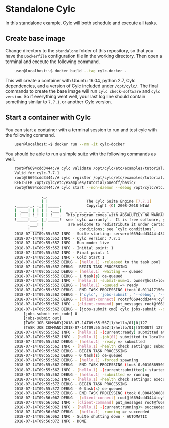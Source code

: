 # Standalone Cylc

In this standalone example, Cylc will both schedule and execute all tasks.

## Create base image

Change directory to the `standalone` folder of this repository, so that you have the `Dockerfile`
configuration file in the working directory. Then open a terminal and execute the following
command.

```bash
	user@localhost:~$ docker build --tag cylc-docker .
```

This will create a container with Ubuntu 16.04, python 2.7, Cylc dependencies, and
a version of Cylc included under `/opt/cylc/`. The final commands to create the
base image will run `cylc check-software` and `cylc version`. So if everything went well,
your last log line should contain something similar to `7.7.1`, or another Cylc version.

## Start a container with Cylc

You can start a container with a terminal session to run and test cylc with the following
command.

```bash
	user@localhost:~$ docker run --rm -it cylc-docker
```

You should be able to run a simple suite with the following commands as well.

```bash
	root@f6694cdd3444:/# cylc validate /opt/cylc/etc/examples/tutorial/oneoff/basic/
	Valid for cylc-7.7.1
	root@f6694cdd3444:/# cylc register /opt/cylc/etc/examples/tutorial/oneoff/basic/
	REGISTER /opt/cylc/etc/examples/tutorial/oneoff/basic/
	root@f6694cdd3444:/# cylc start --non-daemon --debug /opt/cylc/etc/examples/tutorial/oneoff/basic/

	            ._.                                                       
	            | |                 The Cylc Suite Engine [7.7.1]         
	._____._. ._| |_____.           Copyright (C) 2008-2018 NIWA          
	| .___| | | | | .___|  _ _ _ _ _ _ _ _ _ _ _ _ _ _ _ _ _ _ _ _ _ _ _ _
	| !___| !_! | | !___.  This program comes with ABSOLUTELY NO WARRANTY;
	!_____!___. |_!_____!  see `cylc warranty`.  It is free software, you 
	      .___! |           are welcome to redistribute it under certain  
	      !_____!                conditions; see `cylc conditions`.       
	2018-07-14T09:55:55Z INFO - Suite starting: server=f6694cdd3444:43043 pid=73
	2018-07-14T09:55:55Z INFO - Cylc version: 7.7.1
	2018-07-14T09:55:55Z INFO - Run mode: live
	2018-07-14T09:55:55Z INFO - Initial point: 1
	2018-07-14T09:55:55Z INFO - Final point: 1
	2018-07-14T09:55:55Z INFO - Cold Start 1
	2018-07-14T09:55:55Z DEBUG - [hello.1] -released to the task pool
	2018-07-14T09:55:55Z DEBUG - BEGIN TASK PROCESSING
	2018-07-14T09:55:55Z DEBUG - [hello.1] -waiting => queued
	2018-07-14T09:55:55Z DEBUG - 1 task(s) de-queued
	2018-07-14T09:55:55Z INFO - [hello.1] -submit-num=1, owner@host=localhost
	2018-07-14T09:55:55Z DEBUG - [hello.1] -queued => ready
	2018-07-14T09:55:55Z DEBUG - END TASK PROCESSING (took 0.0114171504974 seconds)
	2018-07-14T09:55:56Z DEBUG - ['cylc', 'jobs-submit', '--debug', '--', '/opt/cylc/etc/examples/tutorial/oneoff/basic/log/job', '1/hello/01']
	2018-07-14T09:55:56Z DEBUG - [client-connect] root@f6694cdd3444:cylc-message privilege='full-control' ffefeb1c-f425-4fd8-9175-182045368134
	2018-07-14T09:55:56Z INFO - [client-command] put_messages root@f6694cdd3444:cylc-message ffefeb1c-f425-4fd8-9175-182045368134
	2018-07-14T09:55:56Z DEBUG - [jobs-submit cmd] cylc jobs-submit --debug -- /opt/cylc/etc/examples/tutorial/oneoff/basic/log/job 1/hello/01
		[jobs-submit ret_code] 0
		[jobs-submit out]
		[TASK JOB SUMMARY]2018-07-14T09:55:56Z|1/hello/01|0|127
		[TASK JOB COMMAND]2018-07-14T09:55:56Z|1/hello/01|[STDOUT] 127
	2018-07-14T09:55:56Z INFO - [hello.1] -(current:ready) submitted at 2018-07-14T09:55:56Z
	2018-07-14T09:55:56Z INFO - [hello.1] -job[01] submitted to localhost:background[127]
	2018-07-14T09:55:56Z DEBUG - [hello.1] -ready => submitted
	2018-07-14T09:55:56Z INFO - [hello.1] -health check settings: submission timeout=None
	2018-07-14T09:55:56Z DEBUG - BEGIN TASK PROCESSING
	2018-07-14T09:55:56Z DEBUG - 0 task(s) de-queued
	2018-07-14T09:55:56Z DEBUG - [hello.1] -forced spawning
	2018-07-14T09:55:56Z DEBUG - END TASK PROCESSING (took 0.00108695030212 seconds)
	2018-07-14T09:55:56Z INFO - [hello.1] -(current:submitted)> started at 2018-07-14T09:55:56Z
	2018-07-14T09:55:56Z DEBUG - [hello.1] -submitted => running
	2018-07-14T09:55:56Z INFO - [hello.1] -health check settings: execution timeout=None
	2018-07-14T09:55:57Z DEBUG - BEGIN TASK PROCESSING
	2018-07-14T09:55:57Z DEBUG - 0 task(s) de-queued
	2018-07-14T09:55:57Z DEBUG - END TASK PROCESSING (took 0.000463008880615 seconds)
	2018-07-14T09:56:06Z DEBUG - [client-connect] root@f6694cdd3444:cylc-message privilege='full-control' bf30eb10-073d-4d28-8636-bb115efa2a1b
	2018-07-14T09:56:06Z INFO - [client-command] put_messages root@f6694cdd3444:cylc-message bf30eb10-073d-4d28-8636-bb115efa2a1b
	2018-07-14T09:56:06Z INFO - [hello.1] -(current:running)> succeeded at 2018-07-14T09:56:06Z
	2018-07-14T09:56:06Z DEBUG - [hello.1] -running => succeeded
	2018-07-14T09:56:06Z INFO - Suite shutting down - AUTOMATIC
	2018-07-14T09:56:07Z INFO - DONE
```
